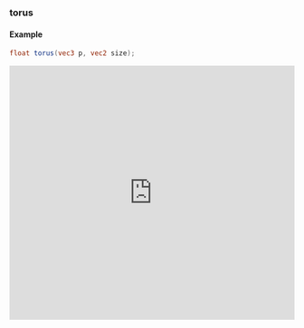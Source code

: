 ### torus
#### Example
```glsl
float torus(vec3 p, vec2 size);
```
<iframe width="100%" height="450px" src="http://localhost:3000/sculpture/-LM-OGmDkb48R4uyugiA?example=true&embed=true" frameborder="0"></iframe>
